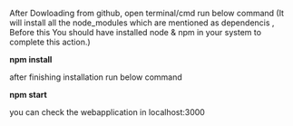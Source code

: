 After Dowloading from github,
open terminal/cmd run below command (It will install all the node_modules which are mentioned as dependencis , Before this You should have installed node & npm in your system to complete this action.)

<b>npm install</b>

after finishing installation run below command

<b> npm start</b>
  
 you can check the webapplication in localhost:3000

